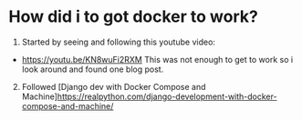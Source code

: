 # How did i to got docker to work?
1. Started by seeing and following this youtube video:
  + <https://youtu.be/KN8wuFi2RXM>
This was not enough to get to work so i look around and found one blog post.

2. Followed [Django dev with Docker Compose and Machine]https://realpython.com/django-development-with-docker-compose-and-machine/ 
